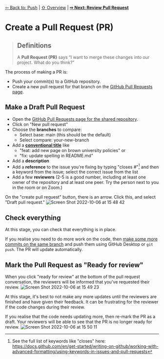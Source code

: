 [⇦ Back to: Push](how-to-push.md) | [⇧ Overview](README.md) | [**⇨ Next: Review Pull Request**](how-to-pr-review.md)

# Create a Pull Request (PR)

> ## Definitions
> A **Pull Request (PR)** says “I want to merge these changes into our project. What do you think?” 

The process of making a PR is:
- Push your commit(s) to a GitHub repository.
- Create a new pull request for that branch on the  [GitHub Pull Requests page](https://github.com/brown-ccv/dscov-github-workshop/pulls).

## Make a Draft Pull Request

- Open the [GitHub Pull Requests page for the shared repository](https://github.com/brown-ccv/dscov-github-workshop/pulls).
- Click on "New pull request"
- Choose the **branches** to compare:
  - Select base: main (this should be the default)
  - Select compare: your-new-branch
- Add a [**conventional title**](conventional-names.md) like 
  - "feat: add new page on brown university policies" or 
  - "fix: update spelling in README.md"
- Add a **description**
- Add a **reference** to the issue you're fixing by typing "closes #"[^1] and then a keyword from the issue; select the correct issue from the list
- Add a few **reviewers** (2-5 is a good number, including at least one owner of the repository and at least one peer. Try the person next to you in the room or on Zoom.)

[^1]: See the full list of keywords like "closes" here: https://docs.github.com/en/get-started/writing-on-github/working-with-advanced-formatting/using-keywords-in-issues-and-pull-requests

On the "create pull request" button, there is an arrow. Click this, and select "Draft pull request."
![Screen Shot 2022-10-06 at 15 48 42](https://user-images.githubusercontent.com/2803227/194414058-fc88ff76-4297-4699-bfce-6bc787e549fd.png)


## Check everything

At this stage, you can check that everything is in place.

If you realise you need to do more work on the code, then [make some more commits on the same branch](how-to-commit.md) and push them using GitHub Desktop or `git push`. The PR will update automatically.

## Mark the Pull Request as "Ready for review"

When you click "ready for review" at the bottom of the pull request conversation, the reviewers will be informed that you've requested their review.
![Screen Shot 2022-10-06 at 15 49 23](https://user-images.githubusercontent.com/2803227/194414124-86af1cd6-7ef3-469d-a73b-7756e167c19a.png)


At this stage, it's best to not make any more updates until the reviewers are finished and have given their feedback. It can be frustrating for the reviewer if the code changes during their review.

If you realise that the code needs updating more, then re-mark the PR as a draft. Your reviewers will be able to see that the PR is no longer ready for review. 
![Screen Shot 2022-10-06 at 15 50 11](https://user-images.githubusercontent.com/2803227/194414248-56d4136a-bb05-46bd-989b-eab134659110.png)
